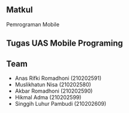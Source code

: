 ## Matkul
Pemrograman Mobile

## Tugas UAS Mobile Programing

## Team
- Anas Rifki Romadhoni (210202591)
- Muslikhatun Nisa (210202580)
- Akbar Romadhoni (210202590)
- Hikmal Adma (210202599)
- Singgih Luhur Pambudi (210202609)
